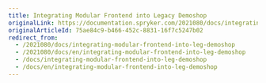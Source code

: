 ```yaml
---
title: Integrating Modular Frontend into Legacy Demoshop
originalLink: https://documentation.spryker.com/2021080/docs/integrating-modular-frontend-into-leg-demoshop
originalArticleId: 75ae84c9-b466-452c-8831-16f7c5247b02
redirect_from:
  - /2021080/docs/integrating-modular-frontend-into-leg-demoshop
  - /2021080/docs/en/integrating-modular-frontend-into-leg-demoshop
  - /docs/integrating-modular-frontend-into-leg-demoshop
  - /docs/en/integrating-modular-frontend-into-leg-demoshop
---
```



